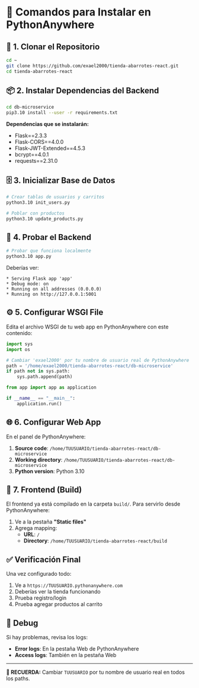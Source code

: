 # 🚀 Comandos para Instalar en PythonAnywhere

## 📁 1. Clonar el Repositorio

```bash
cd ~
git clone https://github.com/exael2000/tienda-abarrotes-react.git
cd tienda-abarrotes-react
```

## 📦 2. Instalar Dependencias del Backend

```bash
cd db-microservice
pip3.10 install --user -r requirements.txt
```

**Dependencias que se instalarán:**
- Flask==2.3.3
- Flask-CORS==4.0.0  
- Flask-JWT-Extended==4.5.3
- bcrypt==4.0.1
- requests==2.31.0

## 🗄️ 3. Inicializar Base de Datos

```bash
# Crear tablas de usuarios y carritos
python3.10 init_users.py

# Poblar con productos
python3.10 update_products.py
```

## 🧪 4. Probar el Backend

```bash
# Probar que funciona localmente
python3.10 app.py
```

Deberías ver:
```
* Serving Flask app 'app'
* Debug mode: on
* Running on all addresses (0.0.0.0)
* Running on http://127.0.0.1:5001
```

## ⚙️ 5. Configurar WSGI File

Edita el archivo WSGI de tu web app en PythonAnywhere con este contenido:

```python
import sys
import os

# Cambiar 'exael2000' por tu nombre de usuario real de PythonAnywhere
path = '/home/exael2000/tienda-abarrotes-react/db-microservice'
if path not in sys.path:
    sys.path.append(path)

from app import app as application

if __name__ == "__main__":
    application.run()
```

## 🌐 6. Configurar Web App

En el panel de PythonAnywhere:

1. **Source code**: `/home/TUUSUARIO/tienda-abarrotes-react/db-microservice`
2. **Working directory**: `/home/TUUSUARIO/tienda-abarrotes-react/db-microservice`
3. **Python version**: Python 3.10

## 🔄 7. Frontend (Build)

El frontend ya está compilado en la carpeta `build/`. Para servirlo desde PythonAnywhere:

1. Ve a la pestaña **"Static files"**
2. Agrega mapping:
   - **URL**: `/`
   - **Directory**: `/home/TUUSUARIO/tienda-abarrotes-react/build`

## ✅ Verificación Final

Una vez configurado todo:

1. Ve a `https://TUUSUARIO.pythonanywhere.com`
2. Deberías ver la tienda funcionando
3. Prueba registro/login
4. Prueba agregar productos al carrito

## 🐛 Debug

Si hay problemas, revisa los logs:
- **Error logs**: En la pestaña Web de PythonAnywhere
- **Access logs**: También en la pestaña Web

---

**🚨 RECUERDA:** Cambiar `TUUSUARIO` por tu nombre de usuario real en todos los paths.